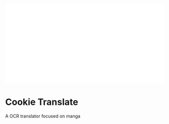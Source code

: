
![vlogo](https://raw.githubusercontent.com/Epic-Oreo/CookieTranslate/refs/heads/main/docs/cookieTranslateBanner.png)

# Cookie Translate

A OCR translator focused on manga

